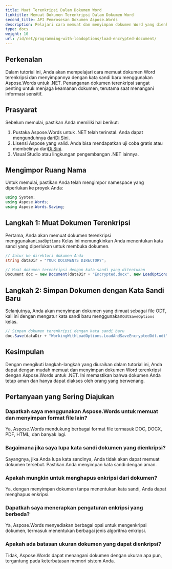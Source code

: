 ```yaml
---
title: Muat Terenkripsi Dalam Dokumen Word
linktitle: Memuat Dokumen Terenkripsi Dalam Dokumen Word
second_title: API Pemrosesan Dokumen Aspose.Words
description: Pelajari cara memuat dan menyimpan dokumen Word yang dienkripsi menggunakan Aspose.Words untuk .NET. Amankan dokumen Anda dengan kata sandi baru dengan mudah. Panduan langkah demi langkah disertakan.
type: docs
weight: 10
url: /id/net/programming-with-loadoptions/load-encrypted-document/
---
```

## Perkenalan

Dalam tutorial ini, Anda akan mempelajari cara memuat dokumen Word terenkripsi dan menyimpannya dengan kata sandi baru menggunakan Aspose.Words untuk .NET. Penanganan dokumen terenkripsi sangat penting untuk menjaga keamanan dokumen, terutama saat menangani informasi sensitif.

## Prasyarat

Sebelum memulai, pastikan Anda memiliki hal berikut:

1.  Pustaka Aspose.Words untuk .NET telah terinstal. Anda dapat mengunduhnya dari[Di Sini](https://downloads.aspose.com/words/net).
2.  Lisensi Aspose yang valid. Anda bisa mendapatkan uji coba gratis atau membelinya dari[Di Sini](https://purchase.aspose.com/buy).
3. Visual Studio atau lingkungan pengembangan .NET lainnya.

## Mengimpor Ruang Nama

Untuk memulai, pastikan Anda telah mengimpor namespace yang diperlukan ke proyek Anda:

```csharp
using System;
using Aspose.Words;
using Aspose.Words.Saving;
```

## Langkah 1: Muat Dokumen Terenkripsi

 Pertama, Anda akan memuat dokumen terenkripsi menggunakan`LoadOptions` Kelas ini memungkinkan Anda menentukan kata sandi yang diperlukan untuk membuka dokumen.

```csharp
// Jalur ke direktori dokumen Anda
string dataDir = "YOUR DOCUMENTS DIRECTORY";

// Muat dokumen terenkripsi dengan kata sandi yang ditentukan
Document doc = new Document(dataDir + "Encrypted.docx", new LoadOptions("password"));
```

## Langkah 2: Simpan Dokumen dengan Kata Sandi Baru

 Selanjutnya, Anda akan menyimpan dokumen yang dimuat sebagai file ODT, kali ini dengan mengatur kata sandi baru menggunakan`OdtSaveOptions` kelas.

```csharp
// Simpan dokumen terenkripsi dengan kata sandi baru
doc.Save(dataDir + "WorkingWithLoadOptions.LoadAndSaveEncryptedOdt.odt", new OdtSaveOptions("newpassword"));
```

## Kesimpulan

Dengan mengikuti langkah-langkah yang diuraikan dalam tutorial ini, Anda dapat dengan mudah memuat dan menyimpan dokumen Word terenkripsi dengan Aspose.Words untuk .NET. Ini memastikan bahwa dokumen Anda tetap aman dan hanya dapat diakses oleh orang yang berwenang.

## Pertanyaan yang Sering Diajukan

### Dapatkah saya menggunakan Aspose.Words untuk memuat dan menyimpan format file lain?
Ya, Aspose.Words mendukung berbagai format file termasuk DOC, DOCX, PDF, HTML, dan banyak lagi.

### Bagaimana jika saya lupa kata sandi dokumen yang dienkripsi?
Sayangnya, jika Anda lupa kata sandinya, Anda tidak akan dapat memuat dokumen tersebut. Pastikan Anda menyimpan kata sandi dengan aman.

### Apakah mungkin untuk menghapus enkripsi dari dokumen?
Ya, dengan menyimpan dokumen tanpa menentukan kata sandi, Anda dapat menghapus enkripsi.

### Dapatkah saya menerapkan pengaturan enkripsi yang berbeda?
Ya, Aspose.Words menyediakan berbagai opsi untuk mengenkripsi dokumen, termasuk menentukan berbagai jenis algoritma enkripsi.

### Apakah ada batasan ukuran dokumen yang dapat dienkripsi?
Tidak, Aspose.Words dapat menangani dokumen dengan ukuran apa pun, tergantung pada keterbatasan memori sistem Anda.

